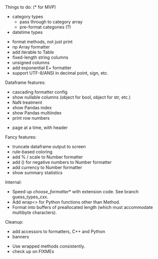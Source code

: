 Things to do:  (* for MVP)

* category types
  - pass through to category array
  - pre-format categories (?)
* datetime types
- format methods, not just print
- np Array formatter
- add iterable to Table
- fixed-length string columns
- unsigned columns
- add exponential E+ formatter
- support UTF-8/ANSI in decimal point, sign, etc.

Dataframe features:
* cascading formatter config
* show nullable columns (object for bool, object for str, etc.)
* NaN treatment
* show Pandas index
* show Pandas multiindex
* print row numbers
- page at a time, with header

Fancy features:
- truncate dataframe output to screen
- rule-based coloring
- add % / scale to Number formatter
- add () for negative numbers to Number formatter
- add currency to Number formatter
- show summary statistics

Internal:
- Speed up _choose_formatter_* with extension code.  See branch guess_types_cxx.
- Add wrap<> for Python functions other than Method.
- Format into buffers of preallocated length (which must accommodate multibyte
  characters).

Cleanup:
* add accessors to formatters, C++ and Python
* banners
- Use wrapped methods consistently.
- check up on FIXMEs

